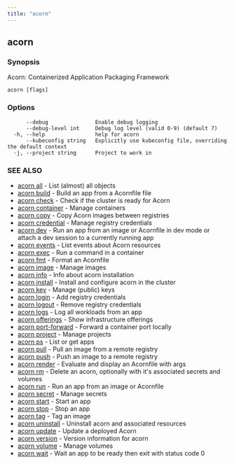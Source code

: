 ```yaml
---
title: "acorn"
---
```

## acorn



### Synopsis

Acorn: Containerized Application Packaging Framework

```
acorn [flags]
```

### Options

```
      --debug               Enable debug logging
      --debug-level int     Debug log level (valid 0-9) (default 7)
  -h, --help                help for acorn
      --kubeconfig string   Explicitly use kubeconfig file, overriding the default context
  -j, --project string      Project to work in
```

### SEE ALSO

* [acorn all](acorn_all.md)	 - List (almost) all objects
* [acorn build](acorn_build.md)	 - Build an app from a Acornfile file
* [acorn check](acorn_check.md)	 - Check if the cluster is ready for Acorn
* [acorn container](acorn_container.md)	 - Manage containers
* [acorn copy](acorn_copy.md)	 - Copy Acorn images between registries
* [acorn credential](acorn_credential.md)	 - Manage registry credentials
* [acorn dev](acorn_dev.md)	 - Run an app from an image or Acornfile in dev mode or attach a dev session to a currently running app
* [acorn events](acorn_events.md)	 - List events about Acorn resources
* [acorn exec](acorn_exec.md)	 - Run a command in a container
* [acorn fmt](acorn_fmt.md)	 - Format an Acornfile
* [acorn image](acorn_image.md)	 - Manage images
* [acorn info](acorn_info.md)	 - Info about acorn installation
* [acorn install](acorn_install.md)	 - Install and configure acorn in the cluster
* [acorn key](acorn_key.md)	 - Manage (public) keys
* [acorn login](acorn_login.md)	 - Add registry credentials
* [acorn logout](acorn_logout.md)	 - Remove registry credentials
* [acorn logs](acorn_logs.md)	 - Log all workloads from an app
* [acorn offerings](acorn_offerings.md)	 - Show infrastructure offerings
* [acorn port-forward](acorn_port-forward.md)	 - Forward a container port locally
* [acorn project](acorn_project.md)	 - Manage projects
* [acorn ps](acorn_ps.md)	 - List or get apps
* [acorn pull](acorn_pull.md)	 - Pull an image from a remote registry
* [acorn push](acorn_push.md)	 - Push an image to a remote registry
* [acorn render](acorn_render.md)	 - Evaluate and display an Acornfile with args
* [acorn rm](acorn_rm.md)	 - Delete an acorn, optionally with it's associated secrets and volumes
* [acorn run](acorn_run.md)	 - Run an app from an image or Acornfile
* [acorn secret](acorn_secret.md)	 - Manage secrets
* [acorn start](acorn_start.md)	 - Start an app
* [acorn stop](acorn_stop.md)	 - Stop an app
* [acorn tag](acorn_tag.md)	 - Tag an image
* [acorn uninstall](acorn_uninstall.md)	 - Uninstall acorn and associated resources
* [acorn update](acorn_update.md)	 - Update a deployed Acorn
* [acorn version](acorn_version.md)	 - Version information for acorn
* [acorn volume](acorn_volume.md)	 - Manage volumes
* [acorn wait](acorn_wait.md)	 - Wait an app to be ready then exit with status code 0

